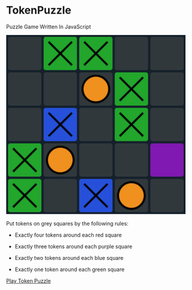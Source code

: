 # TokenPuzzle
Puzzle Game Written In JavaScript

![Token Puzzle](Token.png)

Put tokens on grey squares by the following rules:

- Exactly four tokens around each red square

- Exactly three tokens around each purple square

- Exactly two tokens around each blue square

- Exactly one token around each green square

[Play Token Puzzle](https://mezoka.github.io/TokenPuzzle)
